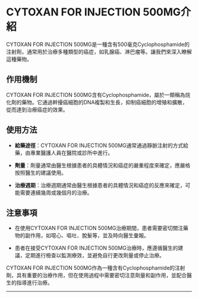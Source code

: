 # CYTOXAN FOR INJECTION 500MG介紹
CYTOXAN FOR INJECTION 500MG是一種含有500毫克Cyclophosphamide的注射劑，通常用於治療多種類型的癌症，如乳腺癌、淋巴瘤等。讓我們來深入瞭解這種藥物。
## 作用機制
CYTOXAN FOR INJECTION 500MG含有Cyclophosphamide，屬於一類稱為烷化劑的藥物。它通過幹擾癌細胞的DNA複製和生長，抑制癌細胞的增殖和擴散，從而達到治療癌症的效果。
## 使用方法
- **給藥途徑**：CYTOXAN FOR INJECTION 500MG通常通過靜脈注射的方式給藥，由專業醫護人員在醫院或診所中進行。
- **劑量**：劑量通常由醫生根據患者的具體情況和癌症的嚴重程度來確定，應嚴格按照醫生的建議使用。
- **治療週期**：治療週期通常由醫生根據患者的具體情況和癌症的反應來確定，可能需要連續幾周或幾個月的治療。
## 注意事項
- 在使用CYTOXAN FOR INJECTION 500MG治療期間，患者需要密切關注藥物的副作用，如噁心、嘔吐、脫髮等，並及時向醫生彙報。
- 患者在接受CYTOXAN FOR INJECTION 500MG治療時，應遵循醫生的建議，定期進行檢查以監測療效，並避免自行更改劑量或停止治療。
CYTOXAN FOR INJECTION 500MG作為一種含有Cyclophosphamide的注射劑，具有重要的治療作用，但在使用過程中需要密切注意劑量和副作用，並配合醫生的指導進行治療。
---